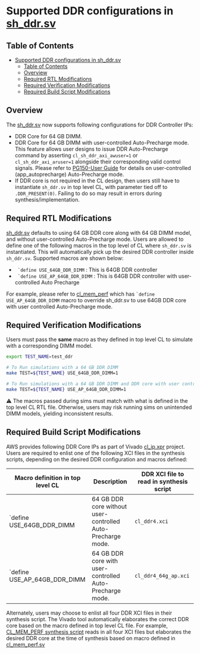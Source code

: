 # Supported DDR configurations in [sh_ddr.sv](./../common/shell_stable/design/sh_ddr/sh_ddr.stub.sv)

## Table of Contents

- [Supported DDR configurations in sh\_ddr.sv](#supported-ddr-configurations-in-sh_ddrsv)
  - [Table of Contents](#table-of-contents)
  - [Overview](#overview)
  - [Required RTL Modifications](#required-rtl-modifications)
  - [Required Verification Modifications](#required-verification-modifications)
  - [Required Build Script Modifications](#required-build-script-modifications)

## Overview

The [sh_ddr.sv](./../common/shell_stable/design/sh_ddr/sh_ddr.stub.sv) now supports following configurations for DDR Controller IPs:

- DDR Core for 64 GB DIMM.
- DDR Core for 64 GB DIMM with user-controlled Auto-Precharge mode. This feature allows user designs to issue DDR Auto-Precharge command by asserting `cl_sh_ddr_axi_awuser=1` or `cl_sh_ddr_axi_aruser=1` alongside their corresponding valid control signals. Please refer to [PG150-User Guide](https://www.xilinx.com/content/dam/xilinx/support/documents/ip_documentation/ultrascale_memory_ip/v1_4/pg150-ultrascale-memory-ip.pdf) for details on user-controlled (app_autoprecharge) Auto-Precharge mode.
- If DDR core is not required in the CL design, then users still have to instantiate `sh_ddr.sv` in top level CL, with parameter tied off to `.DDR_PRESENT(0)`. Failing to do so may result in errors during synthesis/implementation.

## Required RTL Modifications

[sh_ddr.sv](./../common/shell_stable/design/sh_ddr/sh_ddr.stub.sv) defaults to using 64 GB DDR core along with 64 GB DIMM model, and without user-controlled Auto-Precharge mode. Users are allowed to define one of the following macros in the top level of CL where `sh_ddr.sv` is instantiated. This will automatically pick up the desired DDR controller inside `sh_ddr.sv`. Supported macros are shown below:

- ``` `define USE_64GB_DDR_DIMM``` : This is 64GB DDR controller
- ``` `define USE_AP_64GB_DDR_DIMM``` : This is 64GB DDR controller with user-controlled Auto Precharge

For example, please refer to [cl_mem_perf](./../cl/examples/cl_mem_perf/design/cl_mem_perf.sv) which has ``` `define USE_AP_64GB_DDR_DIMM ``` macro to override sh_ddr.sv to use 64GB DDR core with user controlled Auto-Precharge mode.

## Required Verification Modifications

Users must pass the **same** macro as they defined in top level CL to simulate with a corresponding DIMM model.

```bash
export TEST_NAME=test_ddr

# To Run simulations with a 64 GB DDR DIMM
make TEST=${TEST_NAME} USE_64GB_DDR_DIMM=1

# To Run simulations with a 64 GB DDR DIMM and DDR core with user controlled auto-precharge mode
make TEST=${TEST_NAME} USE_AP_64GB_DDR_DIMM=1
```

:warning: The macros passed during sims must match with what is defined in the top level CL RTL file. Otherwise, users may risk running sims on unintended DIMM models, yielding inconsistent results.

## Required Build Script Modifications

AWS provides following DDR Core IPs as part of Vivado [cl_ip.xpr](./../common/ip/cl_ip/cl_ip.xpr) project. Users are required to enlist one of the following XCI files in the synthesis scripts, depending on the desired DDR configuration and macros defined:

| Macro definition in top level CL | Description                                                        | DDR XCI file to read in synthesis script |
|----------------------------------|--------------------------------------------------------------------|------------------------------------------|
| `define USE_64GB_DDR_DIMM        | 64 GB DDR core without user-controlled Auto-Precharge mode.         | `cl_ddr4.xci`                            |
| `define USE_AP_64GB_DDR_DIMM     | 64 GB DDR core with user-controlled Auto-Precharge mode.            | `cl_ddr4_64g_ap.xci`                     |

Alternately, users may choose to enlist all four DDR XCI files in their synthesis script. The Vivado tool automatically elaborates the correct DDR core based on the macro defined in top level CL file. For example, [CL_MEM_PERF synthesis script](./../cl/examples/cl_mem_perf/build/scripts/synth_cl_mem_perf.tcl) reads in all four XCI files but elaborates the desired DDR core at the time of synthesis based on macro defined in [cl_mem_perf.sv](./../cl/examples/cl_mem_perf/design/cl_mem_perf.sv)
